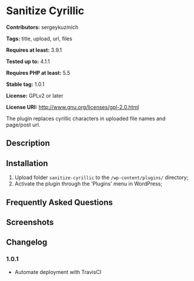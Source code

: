 # Sanitize Cyrillic #
**Contributors:** sergeykuzmich

**Tags:** title, upload, url, files

**Requires at least:** 3.9.1

**Tested up to:** 4.1.1

**Requires PHP at least:** 5.5

**Stable tag:** 1.0.1

**License:** GPLv2 or later

**License URI:** http://www.gnu.org/licenses/gpl-2.0.html


The plugin replaces cyrillic characters in uploaded file names and page/post url.

## Description ##

## Installation ##

1. Upload folder `sanitize-cyrillic` to the `/wp-content/plugins/` directory;
2. Activate the plugin through the 'Plugins' menu in WordPress;

## Frequently Asked Questions ##

## Screenshots ##

## Changelog ##

### 1.0.1 ###
* Automate deployment with TravisCI

